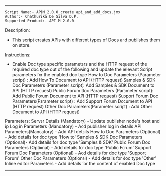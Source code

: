 -------------------------------------------------------------------------

    Script Name:- APIM_2.0.0_create_api_and_add_docs.jmx
    Author:- Chathurika De Silva D.P.
    Supported Product:- API-M 2.0.0

Description:
- This script creates APIs with different types of Docs and publishes them on store.

Instructions:
- Enable Doc type specific parameters and the HTTP request of the required doc type out of the following and update the relevant Script parameters for the enabled doc type
  How to Doc Parameters (Parameter script) : Add How To Document to API (HTTP request)
  Samples & SDK Doc Parameters (Parameter script): Add Samples & SDK Document to API (HTTP request)
  Public Forum Doc Parameters (Parameter script): Add Public Forum Document to API (HTTP request)
  Support Forum Doc Parameters(Parameter script) : Add Support Forum Document to API (HTTP request)
  Other Doc Parameters(Parameter script) : Add Other Document to API (HTTP request)

Parameters:
Server Details (Mandatory) - Update publisher node's host and ip
Log in Parameters (Mandatory) - Add publisher log in details
API Parameters(Mandatory) - Add API details
How to Doc Parameters (Optional) - Add details for doc type 'How to'
Samples & SDK Doc Parameters (Optional)- Add details for doc type 'Samples & SDK'
Public Forum Doc Parameters (Optional) - Add details for doc type 'Public Forum'
Support Forum Doc Parameters (Optional) - Add details for doc type 'Support Forum'
Other Doc Parameters (Optional) - Add details for doc type 'Other'
Inline editor Parameters - Add details for the content of enabled Doc type


-----------------------------------------------------------------------------


